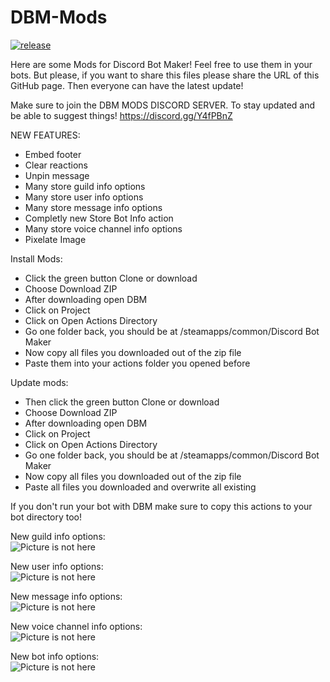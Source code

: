 # DBM-Mods
[![release](http://github-release-version.herokuapp.com/github/LasseNiermann/DBM-Mods/release.svg?style=flat)](https://github.com/LasseNiermann/DBM-Mods/releases/latest)

Here are some Mods for Discord Bot Maker! 
Feel free to use them in your bots. But please, if you want to share this files please share the URL of this GitHub page.
Then everyone can have the latest update!


Make sure to join the DBM MODS DISCORD SERVER. To stay updated and be able to suggest things! https://discord.gg/Y4fPBnZ


NEW FEATURES:
- Embed footer
- Clear reactions
- Unpin message
- Many store guild info options
- Many store user info options
- Many store message info options
- Completly new Store Bot Info action
- Many store voice channel info options
- Pixelate Image

Install Mods:
- Click the green button Clone or download
- Choose Download ZIP
- After downloading open DBM
- Click on Project
- Click on Open Actions Directory
- Go one folder back, you should be at /steamapps/common/Discord Bot Maker
- Now copy all files you downloaded out of the zip file
- Paste them into your actions folder you opened before

Update mods:
- Then click the green button Clone or download
- Choose Download ZIP
- After downloading open DBM
- Click on Project
- Click on Open Actions Directory
- Go one folder back, you should be at /steamapps/common/Discord Bot Maker
- Now copy all files you downloaded out of the zip file
- Paste all files you downloaded and overwrite all existing

If you don't run your bot with DBM make sure to copy this actions to your bot directory too!

New guild info options:<br />
![Picture is not here](http://lasseniermann.de/dbmmods/ads/guild_info.JPG)

New user info options:<br />
![Picture is not here](http://lasseniermann.de/dbmmods/ads/user_info.JPG)

New message info options:<br />
![Picture is not here](http://lasseniermann.de/dbmmods/ads/message_info.JPG)

New voice channel info options:<br />
![Picture is not here](http://lasseniermann.de/dbmmods/ads/voice_channel_info.JPG)

New bot info options:<br />
![Picture is not here](http://lasseniermann.de/dbmmods/ads/bot_info.JPG)
